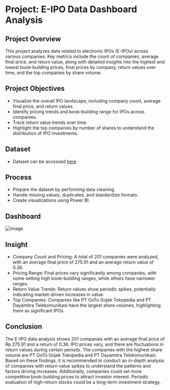 # Project: E-IPO Data Dashboard Analysis

## Project Overview
This project analyzes data related to electronic IPOs (E-IPOs) across various companies. Key metrics include the count of companies, average final price, and return value, along with detailed insights into the highest and lowest book-building prices, final prices by company, return values over time, and the top companies by share volume.

## Project Objectives
- Visualize the overall IPO landscape, including company count, average final price, and return values.
- Identify pricing trends and book-building range for IPOs across companies.
- Track return value trends over time.
- Highlight the top companies by number of shares to understand the distribution of IPO investments.

## Dataset
- Dataset can be accessed [here](https://github.com/Najmudin05/project-dashboard/blob/main/power%20BI/e-IPO%20Data.csv)

## Process
- Prepare the dataset by performing data cleaning.
- Handle missing values, duplicates, and standardize formats.
- Create visualizations using Power BI.

## Dashboard
![image](https://github.com/user-attachments/assets/6991e81c-8edf-416e-aa33-43dad3755479)

## Insight
- Company Count and Pricing: A total of 201 companies were analyzed, with an average final price of 275.91 and an average return value of 0.36.
- Pricing Range: Final prices vary significantly among companies, with some setting high book-building ranges, while others have narrower ranges.
- Return Value Trends: Return values show periodic spikes, potentially indicating market-driven increases in value.
- Top Companies: Companies like PT GoTo Gojek Tokopedia and PT Dayamitra Telekomunikasi have the largest share volumes, highlighting them as significant IPOs.

## Conclusion
The E-IPO data analysis shows 201 companies with an average final price of Rp 275.91 and a return of 0.36. IPO prices vary, and there are fluctuations in return values during certain periods. The companies with the highest share volume are PT GoTo Gojek Tokopedia and PT Dayamitra Telekomunikasi. Based on these findings, it is recommended to conduct an in-depth analysis of companies with return value spikes to understand the patterns and factors driving increases. Additionally, companies could set more competitive book-building prices to attract investor interest. Periodic evaluation of high-return stocks could be a long-term investment strategy.
